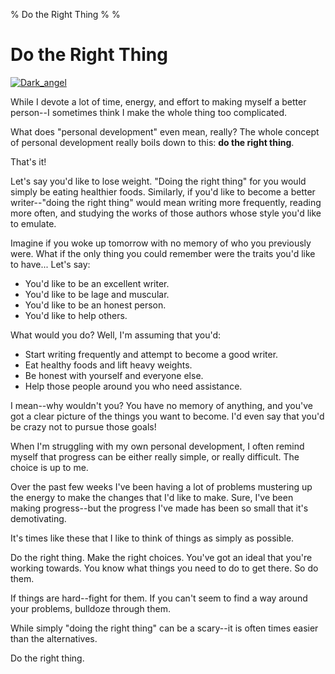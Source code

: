 % Do the Right Thing
%
%

Do the Right Thing
==================

[![Dark\_angel](http://getfile2.posterous.com/getfile/files.posterous.com/temp-2012-03-20/BhHIfByGnlwxJHkzvHFralBFDyrelCbIjniiehBhaphlDgsIkGlyGIpdinfI/dark_angel.jpg.scaled696.jpg)](./images/113443573-0-dark_angel.jpg.scaled1000.jpg)

While I devote a lot of time, energy, and effort to making myself a
better person--I sometimes think I make the whole thing too complicated.

What does "personal development" even mean, really? The whole concept of
personal development really boils down to this: **do the right thing**.

That's it!

Let's say you'd like to lose weight. "Doing the right thing" for you
would simply be eating healthier foods. Similarly, if you'd like to
become a better writer--"doing the right thing" would mean writing more
frequently, reading more often, and studying the works of those authors
whose style you'd like to emulate.

Imagine if you woke up tomorrow with no memory of who you previously
were. What if the only thing you could remember were the traits you'd
like to have... Let's say:

-   You'd like to be an excellent writer.
-   You'd like to be lage and muscular.
-   You'd like to be an honest person.
-   You'd like to help others.

What would you do? Well, I'm assuming that you'd:

-   Start writing frequently and attempt to become a good writer.
-   Eat healthy foods and lift heavy weights.
-   Be honest with yourself and everyone else.
-   Help those people around you who need assistance.

I mean--why wouldn't you? You have no memory of anything, and you've got
a clear picture of the things you want to become. I'd even say that
you'd be crazy not to pursue those goals!

When I'm struggling with my own personal development, I often remind
myself that progress can be either really simple, or really difficult.
The choice is up to me.

Over the past few weeks I've been having a lot of problems mustering up
the energy to make the changes that I'd like to make. Sure, I've been
making progress--but the progress I've made has been so small that it's
demotivating. 

It's times like these that I like to think of things as simply as
possible.

Do the right thing. Make the right choices. You've got an ideal that
you're working towards. You know what things you need to do to get
there. So do them.

If things are hard--fight for them. If you can't seem to find a way
around your problems, bulldoze through them.

While simply "doing the right thing" can be a scary--it is often times
easier than the alternatives.

Do the right thing.
